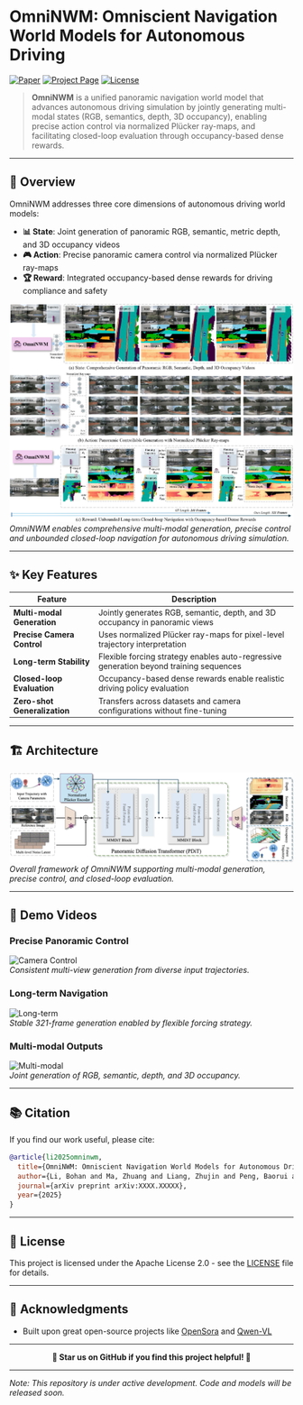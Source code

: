 # OmniNWM: Omniscient Navigation World Models for Autonomous Driving

[![Paper](https://img.shields.io/badge/Paper-Arxiv-red)](https://github.com/Arlo0o/OmniNWM)
[![Project Page](https://img.shields.io/badge/Project-Page-green)](https://github.com/Arlo0o/OmniNWM)
[![License](https://img.shields.io/badge/License-Apache%202.0-orange)](LICENSE)

> **OmniNWM** is a unified panoramic navigation world model that advances autonomous driving simulation by jointly generating multi-modal states (RGB, semantics, depth, 3D occupancy), enabling precise action control via normalized Plücker ray-maps, and facilitating closed-loop evaluation through occupancy-based dense rewards.

---

## 🎯 Overview

OmniNWM addresses three core dimensions of autonomous driving world models:

- **📊 State**: Joint generation of panoramic RGB, semantic, metric depth, and 3D occupancy videos
- **🎮 Action**: Precise panoramic camera control via normalized Plücker ray-maps
- **🏆 Reward**: Integrated occupancy-based dense rewards for driving compliance and safety

![Teaser](assets/teaser.png)  
*OmniNWM enables comprehensive multi-modal generation, precise control and unbounded closed-loop navigation for autonomous driving simulation.*

---

## ✨ Key Features

| Feature | Description |
|---------|-------------|
| **Multi-modal Generation** | Jointly generates RGB, semantic, depth, and 3D occupancy in panoramic views |
| **Precise Camera Control** | Uses normalized Plücker ray-maps for pixel-level trajectory interpretation |
| **Long-term Stability** | Flexible forcing strategy enables auto-regressive generation beyond training sequences |
| **Closed-loop Evaluation** | Occupancy-based dense rewards enable realistic driving policy evaluation |
| **Zero-shot Generalization** | Transfers across datasets and camera configurations without fine-tuning |

---

## 🏗️ Architecture

![Architecture](assets/architecture.png)  
*Overall framework of OmniNWM supporting multi-modal generation, precise control, and closed-loop evaluation.*


---

## 🎥 Demo Videos

### Precise Panoramic Control
![Camera Control](assets/camera_control.gif)  
*Consistent multi-view generation from diverse input trajectories.*

### Long-term Navigation
![Long-term](assets/long_term.gif)  
*Stable 321-frame generation enabled by flexible forcing strategy.*

### Multi-modal Outputs
![Multi-modal](assets/multi_modal.gif)  
*Joint generation of RGB, semantic, depth, and 3D occupancy.*

---




## 📚 Citation

If you find our work useful, please cite:

```bibtex
@article{li2025omninwm,
  title={OmniNWM: Omniscient Navigation World Models for Autonomous Driving},
  author={Li, Bohan and Ma, Zhuang and Liang, Zhujin and Peng, Baorui and Liu, Zhenqiang and Du, Dalong and Ma, Chao and Jin, Yueming and Zhao, Hao and Zeng, Wenjun and Jin, Xin},
  journal={arXiv preprint arXiv:XXXX.XXXXX},
  year={2025}
}
```


---

## 📄 License

This project is licensed under the Apache License 2.0 - see the [LICENSE](LICENSE) file for details.

---

## 🙏 Acknowledgments

- Built upon great open-source projects like [OpenSora](https://github.com/hpcaitech/Open-Sora) and [Qwen-VL](https://github.com/QwenLM/Qwen-VL)


---

<div align="center">

**🌟 Star us on GitHub if you find this project helpful! 🌟**

</div>

---

*Note: This repository is under active development. Code and models will be released soon.*
